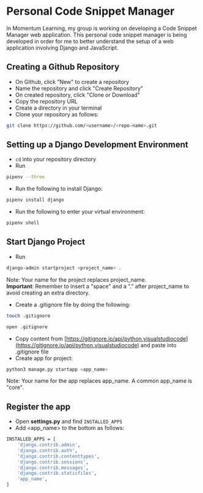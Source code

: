 # Personal Code Snippet Manager
In Momentum Learning, my group is working on developing a Code Snippet Manager web application. This personal code snippet manager is being developed in order for me to better understand the setup of a web application involving Django and JavaScript.

## Creating a Github Repository
- On Github, click "New" to create a repository
- Name the repository and click "Create Repository"
- On created repository, click "Clone or Download"
- Copy the repository URL 
- Create a directory in your terminal
- Clone your repository as follows:
```bash
git clone https://github.com/<username>/<repo-name>.git
```

## Setting up a Django Development Environment
- ```cd``` into your repository directory
- Run 
```bash
pipenv --three
```
- Run the following to install Django:
```bash
pipenv install django
```
- Run the following to enter your virtual environment:
```bash
pipenv shell
```

## Start Django Project
- Run 
```bash
django-admin startproject <project_name> .
```
Note: Your name for the project replaces project_name.  
**Important**: Remember to insert a "space" and a "." after project_name to avoid creating an extra directory.
- Create a .gitignore file by doing the following:
```bash
touch .gitignore
```  
```bash
open .gitignore
```  
- Copy content from [https://gitignore.io/api/python,visualstudiocode](https://gitignore.io/api/python,visualstudiocode) and paste into .gitignore file
- Create app for project:
```bash
python3 manage.py startapp <app_name>
```  
Note: Your name for the app replaces app_name. A common app_name is "core".

## Register the app
- Open **settings.py** and find ```INSTALLED_APPS```
- Add <app_name> to the bottom as follows:
```bash
INSTALLED_APPS = [
    'django.contrib.admin',
    'django.contrib.auth',
    'django.contrib.contenttypes',
    'django.contrib.sessions',
    'django.contrib.messages',
    'django.contrib.staticfiles',
    'app_name', 
]
``` 
